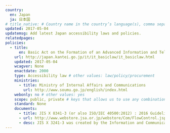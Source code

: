 ```yaml
---
country:
  en: Japan
  ja: 日本国
# title_native: # Country name in the country’s language(s), comma separated. For Switzerland: Schweiz, Suisse, Svizzera, Svizra
updated: 2017-05-04
updatemsg: Add latest Japan accessibility laws and policies.
relatedpages:
policies:
  - title:
      en: Basic Act on the Formation of an Advanced Information and Telecommunications Network Society
    url: http://japan.kantei.go.jp/it/it_basiclaw/it_basiclaw.html
    updated: 2017-05-04
    wcagver: None
    enactdate: 2000
    type: Accessibility law # other values: law/policy/procurement
    ministries:
      - title: Ministry of Internal Affairs and Communications
        url: http://www.soumu.go.jp/english/index.html
    webonly: no # other values: yes
    scope: public, private # keys that allows us to use any combination
    standard: None
    documents:
      - title: JIS X 8341-3 (or also ISO/IEC 40500:2012) : 2016 Guidelines for older persons and persons with disabilities - Information and communications equipment, software and services - Part 3: Web content
      - url: http://www.webstore.jsa.or.jp/webstore/Com/FlowControl.jsp?lang=en&bunsyoId=JIS+X+8341-3%3A2016&dantaiCd=JIS&status=1&pageNo=0
      - desc: JIS X 3241-3 was created by the Information and Communication Access Council. Compliance with the standard is voluntary and it is equivalent to ISO/IEC 40500:2012 WCAG 2.0.
---
```

